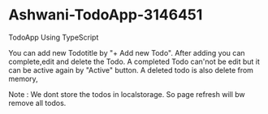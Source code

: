 # Ashwani-TodoApp-3146451
TodoApp Using TypeScript

You can add new Todotitle by "+ Add new Todo".
After adding you can complete,edit and delete the Todo.
A completed Todo can'not be edit but it can be active again by "Active" button.
A deleted todo is also delete from memory,

Note : We dont store the todos in localstorage. So page refresh will bw remove all todos.
